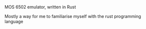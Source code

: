 MOS 6502 emulator, written in Rust

Mostly a way for me to familiarise myself with the rust programming language
